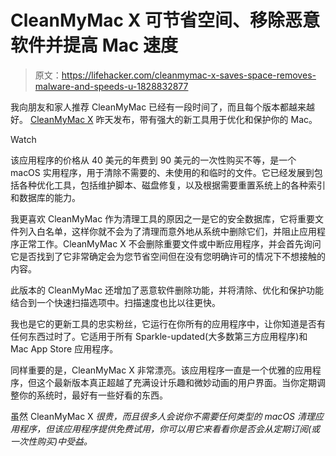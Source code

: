 # CleanMyMac X 可节省空间、移除恶意软件并提高 Mac 速度

> 原文：<https://lifehacker.com/cleanmymac-x-saves-space-removes-malware-and-speeds-u-1828832877>

我向朋友和家人推荐 CleanMyMac 已经有一段时间了，而且每个版本都越来越好。 [CleanMyMac X](https://macpaw.com/cleanmymac) 昨天发布，带有强大的新工具用于优化和保护你的 Mac。

Watch

该应用程序的价格从 40 美元的年费到 90 美元的一次性购买不等，是一个 macOS 实用程序，用于清除不需要的、未使用的和临时的文件。它已经发展到包括各种优化工具，包括维护脚本、磁盘修复，以及根据需要重置系统上的各种索引和数据库的能力。

我更喜欢 CleanMyMac 作为清理工具的原因之一是它的安全数据库，它将重要文件列入白名单，这样你就不会为了清理而意外地从系统中删除它们，并阻止应用程序正常工作。CleanMyMac X 不会删除重要文件或中断应用程序，并会首先询问它是否找到了它非常确定会为您节省空间但在没有您明确许可的情况下不想接触的内容。

此版本的 CleanMyMac 还增加了恶意软件删除功能，并将清除、优化和保护功能结合到一个快速扫描选项中。扫描速度也比以往更快。

我也是它的更新工具的忠实粉丝，它运行在你所有的应用程序中，让你知道是否有任何东西过时了。它适用于所有 Sparkle-updated(大多数第三方应用程序)和 Mac App Store 应用程序。

同样重要的是，CleanMyMac X 非常漂亮。该应用程序一直是一个优雅的应用程序，但这个最新版本真正超越了充满设计乐趣和微妙动画的用户界面。当你定期调整你的系统时，最好有一些好看的东西。

虽然 CleanMyMac X *很贵，而且很多人会说你不需要任何类型的 macOS 清理应用程序，但该应用程序提供免费试用，你可以用它来看看你是否会从定期订阅(或一次性购买)中受益。*